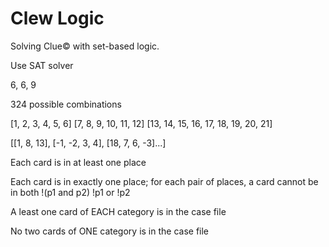 # Clew Logic

Solving Clue© with set-based logic.

Use SAT solver

6, 6, 9

324 possible combinations

[1, 2, 3, 4, 5, 6]
[7, 8, 9, 10, 11, 12]
[13, 14, 15, 16, 17, 18, 19, 20, 21]

[[1, 8, 13], [-1, -2, 3, 4], [18, 7, 6, -3]...]


Each card is in at least one place

Each card is in exactly one place; for each pair of places, a card cannot be in both
!(p1 and p2) !p1 or !p2

A least one card of EACH category is in the case file

No two cards of ONE category is in the case file
